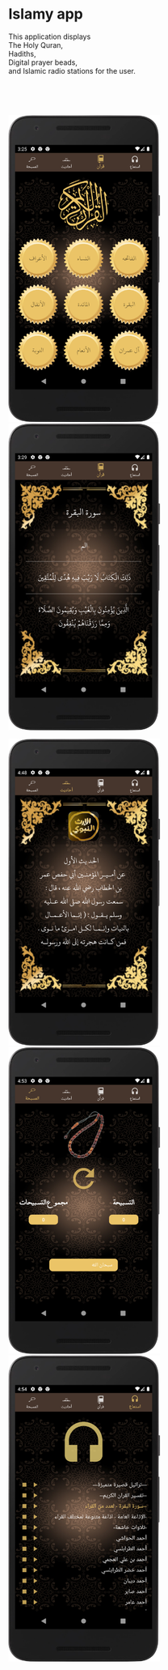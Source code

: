 # Islamy app
<p>
  This application displays
  <br/>The Holy Quran, 
  <br/>Hadiths, 
  <br/>Digital prayer beads, 
  <br/>and Islamic radio stations for the user. 
</p>

<br/>
<br/>
<br/>

<img src = "screenshots/1.png" width = 300 /> <img src = "screenshots/2.png" width = 300 />

<img src = "screenshots/3.png" width = 300 />

<img src = "screenshots/4.png" width = 300 />

<img src = "screenshots/5.png" width = 300 />
